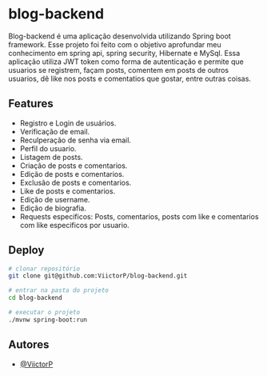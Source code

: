 
# blog-backend

Blog-backend é uma aplicação desenvolvida utilizando Spring boot framework. Esse projeto foi feito com o objetivo aprofundar meu conhecimento em spring api, spring security, Hibernate e MySql. Essa aplicação utiliza JWT token como forma de autenticação e permite que usuarios se registrem, façam posts, comentem em posts de outros usuarios, dê like nos posts e comentatios que gostar, entre outras coisas.
## Features

- Registro e Login de usuários.
- Verificação de email.
- Reculperação de senha via email.
- Perfil do usuario.
- Listagem de posts.
- Criação de posts e comentarios.
- Edição de posts e comentarios.
- Exclusão de posts e comentarios.
- Like de posts e comentarios.
- Edição de username.
- Edição de biografia.
- Requests especificos: Posts, comentarios, posts com like e comentarios com like especificos por usuario.


## Deploy


```bash
# clonar repositório
git clone git@github.com:ViictorP/blog-backend.git

# entrar na pasta do projeto
cd blog-backend

# executar o projeto
./mvnw spring-boot:run
```
## Autores

- [@ViictorP](https://www.github.com/ViictorP)

